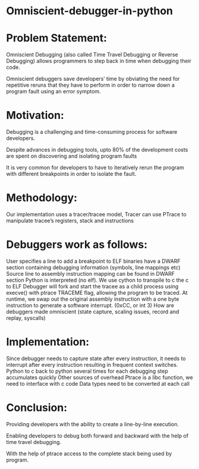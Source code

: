 # Omniscient-debugger-in-python

# Problem Statement:

Omniscient Debugging (also called Time Travel Debugging or Reverse Debugging) allows programmers to step back in time when debugging their code. 

Omniscient debuggers save developers’ time by obviating the need for repetitive reruns that they have to perform in order to narrow down a program fault using an error symptom. 

# Motivation:

Debugging is a challenging and time-consuming process for software developers.

Despite advances in debugging tools, upto 80% of the development costs are spent on discovering and isolating program faults

It is very common for developers to have to iteratively rerun the program with different breakpoints in order to isolate the fault.

# Methodology:

Our implementation uses a tracer/tracee model, Tracer can use PTrace to manipulate tracee’s registers, stack and instructions

# Debuggers work as follows:
User specifies a line to add a breakpoint to
ELF binaries have a DWARF section containing debugging information (symbols, line mappings etc)
Source line to assembly instruction mapping can be found in DWARF section
Python is interpreted (no elf). We use cython to transpile to c the c to ELF
Debugger will fork and start the tracee as a child process using execve() with ptrace TRACEME flag, allowing the program to be traced.
At runtime, we swap out the original assembly instruction with a one byte instruction to generate a software interrupt. (0xCC, or int 3)
How are debuggers made omniscient (state capture, scaling issues, record and replay, syscalls)

# Implementation:

Since debugger needs to capture state after every instruction, it needs to interrupt after every instruction resulting in frequent context switches.
Python to c back to python several times for each debugging step accumulates quickly
Other sources of overhead
Ptrace is a libc function, we need to interface with c code
Data types need to be converted at each call

# Conclusion:

Providing developers with the ability to create a line-by-line execution. 

Enabling developers to debug both forward and backward with the help of time travel debugging. 

With the help of ptrace access to the complete stack being used by program.








